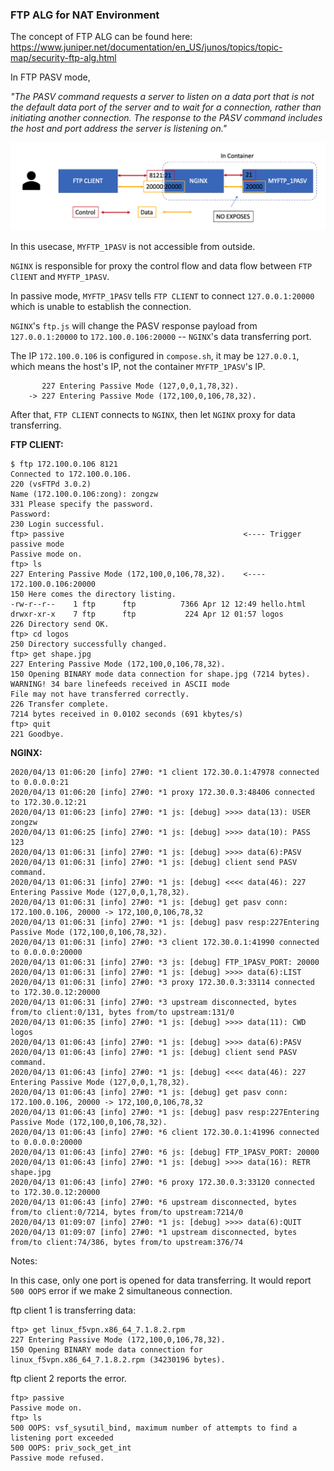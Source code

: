 ### FTP ALG for NAT Environment

The concept of FTP ALG can be found here: https://www.juniper.net/documentation/en_US/junos/topics/topic-map/security-ftp-alg.html

In FTP PASV mode,

*"The PASV command requests a server to listen on a data port that is not the default data port of the server and to wait for a connection, rather than initiating another connection. The response to the PASV command includes the host and port address the server is listening on."*

![image](./ftp-alg.png)

In this usecase, `MYFTP_1PASV` is not accessible from outside. 

`NGINX` is responsible for proxy the control flow and data flow between `FTP ClIENT` and `MYFTP_1PASV`.

In passive mode, `MYFTP_1PASV` tells `FTP CLIENT` to connect `127.0.0.1:20000` which is unable to establish the connection. 

`NGINX`'s `ftp.js` will change the PASV response payload from `127.0.0.1:20000` to `172.100.0.106:20000` -- `NGINX`'s data transferring port. 

The IP `172.100.0.106` is configured in `compose.sh`, it may be `127.0.0.1`, which means the host's IP, not the container `MYFTP_1PASV`'s IP.

```
       227 Entering Passive Mode (127,0,0,1,78,32). 
    -> 227 Entering Passive Mode (172,100,0,106,78,32).
``` 

After that, `FTP CLIENT` connects to `NGINX`, then let `NGINX` proxy for data transferring.

**FTP CLIENT:**

```
$ ftp 172.100.0.106 8121
Connected to 172.100.0.106.
220 (vsFTPd 3.0.2)
Name (172.100.0.106:zong): zongzw
331 Please specify the password.
Password:
230 Login successful.
ftp> passive                                        <---- Trigger passive mode
Passive mode on.
ftp> ls
227 Entering Passive Mode (172,100,0,106,78,32).    <---- 172.100.0.106:20000
150 Here comes the directory listing.
-rw-r--r--    1 ftp      ftp          7366 Apr 12 12:49 hello.html
drwxr-xr-x    7 ftp      ftp           224 Apr 12 01:57 logos
226 Directory send OK.
ftp> cd logos
250 Directory successfully changed.
ftp> get shape.jpg
227 Entering Passive Mode (172,100,0,106,78,32).
150 Opening BINARY mode data connection for shape.jpg (7214 bytes).
WARNING! 34 bare linefeeds received in ASCII mode
File may not have transferred correctly.
226 Transfer complete.
7214 bytes received in 0.0102 seconds (691 kbytes/s)
ftp> quit
221 Goodbye.
```

**NGINX:**

```
2020/04/13 01:06:20 [info] 27#0: *1 client 172.30.0.1:47978 connected to 0.0.0.0:21
2020/04/13 01:06:20 [info] 27#0: *1 proxy 172.30.0.3:48406 connected to 172.30.0.12:21
2020/04/13 01:06:23 [info] 27#0: *1 js: [debug] >>>> data(13): USER zongzw
2020/04/13 01:06:25 [info] 27#0: *1 js: [debug] >>>> data(10): PASS 123
2020/04/13 01:06:31 [info] 27#0: *1 js: [debug] >>>> data(6):PASV
2020/04/13 01:06:31 [info] 27#0: *1 js: [debug] client send PASV command.
2020/04/13 01:06:31 [info] 27#0: *1 js: [debug] <<<< data(46): 227 Entering Passive Mode (127,0,0,1,78,32).
2020/04/13 01:06:31 [info] 27#0: *1 js: [debug] get pasv conn: 172.100.0.106, 20000 -> 172,100,0,106,78,32
2020/04/13 01:06:31 [info] 27#0: *1 js: [debug] pasv resp:227Entering Passive Mode (172,100,0,106,78,32).
2020/04/13 01:06:31 [info] 27#0: *3 client 172.30.0.1:41990 connected to 0.0.0.0:20000
2020/04/13 01:06:31 [info] 27#0: *3 js: [debug] FTP_1PASV_PORT: 20000
2020/04/13 01:06:31 [info] 27#0: *1 js: [debug] >>>> data(6):LIST
2020/04/13 01:06:31 [info] 27#0: *3 proxy 172.30.0.3:33114 connected to 172.30.0.12:20000
2020/04/13 01:06:31 [info] 27#0: *3 upstream disconnected, bytes from/to client:0/131, bytes from/to upstream:131/0
2020/04/13 01:06:35 [info] 27#0: *1 js: [debug] >>>> data(11): CWD logos
2020/04/13 01:06:43 [info] 27#0: *1 js: [debug] >>>> data(6):PASV
2020/04/13 01:06:43 [info] 27#0: *1 js: [debug] client send PASV command.
2020/04/13 01:06:43 [info] 27#0: *1 js: [debug] <<<< data(46): 227 Entering Passive Mode (127,0,0,1,78,32).
2020/04/13 01:06:43 [info] 27#0: *1 js: [debug] get pasv conn: 172.100.0.106, 20000 -> 172,100,0,106,78,32
2020/04/13 01:06:43 [info] 27#0: *1 js: [debug] pasv resp:227Entering Passive Mode (172,100,0,106,78,32).
2020/04/13 01:06:43 [info] 27#0: *6 client 172.30.0.1:41996 connected to 0.0.0.0:20000
2020/04/13 01:06:43 [info] 27#0: *6 js: [debug] FTP_1PASV_PORT: 20000
2020/04/13 01:06:43 [info] 27#0: *1 js: [debug] >>>> data(16): RETR shape.jpg
2020/04/13 01:06:43 [info] 27#0: *6 proxy 172.30.0.3:33120 connected to 172.30.0.12:20000
2020/04/13 01:06:43 [info] 27#0: *6 upstream disconnected, bytes from/to client:0/7214, bytes from/to upstream:7214/0
2020/04/13 01:09:07 [info] 27#0: *1 js: [debug] >>>> data(6):QUIT
2020/04/13 01:09:07 [info] 27#0: *1 upstream disconnected, bytes from/to client:74/386, bytes from/to upstream:376/74
```

Notes:

In this case, only one port is opened for data transferring.
It would report `500 OOPS` error if we make 2 simultaneous connection.

ftp client 1 is transferring data:

```
ftp> get linux_f5vpn.x86_64_7.1.8.2.rpm
227 Entering Passive Mode (172,100,0,106,78,32).
150 Opening BINARY mode data connection for linux_f5vpn.x86_64_7.1.8.2.rpm (34230196 bytes).
```

ftp client 2 reports the error.
```
ftp> passive
Passive mode on.
ftp> ls
500 OOPS: vsf_sysutil_bind, maximum number of attempts to find a listening port exceeded
500 OOPS: priv_sock_get_int
Passive mode refused.
```